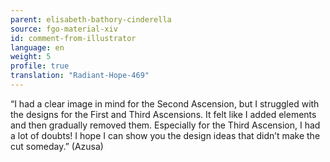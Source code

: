 ```yaml
---
parent: elisabeth-bathory-cinderella
source: fgo-material-xiv
id: comment-from-illustrator
language: en
weight: 5
profile: true
translation: "Radiant-Hope-469"
---
```


“I had a clear image in mind for the Second Ascension, but I struggled with the designs for the First and Third Ascensions. It felt like I added elements and then gradually removed them. Especially for the Third Ascension, I had a lot of doubts! I hope I can show you the design ideas that didn’t make the cut someday.” (Azusa)
